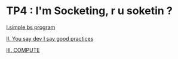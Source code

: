 # TP4 : I'm Socketing, r u soketin ?

[I.simple bs program](https://github.com/uliaxe/reseau-B2/blob/main/TP4/I.%20Simple%20bs%20program.md)

[II. You say dev I say good practices](https://github.com/uliaxe/reseau-B2/blob/main/TP4/II.%20You%20say%20dev%20I%20say%20good%20practices.md)

[III. COMPUTE](https://github.com/uliaxe/reseau-B2/blob/main/TP4/III.%20COMPUTE.md)
